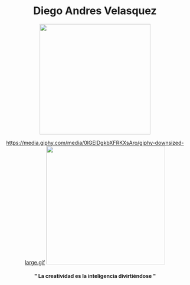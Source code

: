 
<div id="header" align="center">

<h1>Diego Andres Velasquez</h1>

<div  id="gifs">
<img src="https://media.giphy.com/media/TGjOgur4qgsFFeIprS/giphy.gif"  width="300px">
 
https://media.giphy.com/media/0lGElDgkbXFRKXsAro/giphy-downsized-large.gif
<img src="https://media.giphy.com/media/TGjOgur4qgsFFeIprS/giphy.gif" width="322px">
</div>

<h4>" La creatividad es la inteligencia divirtiéndose "</h4>
  
</div>

